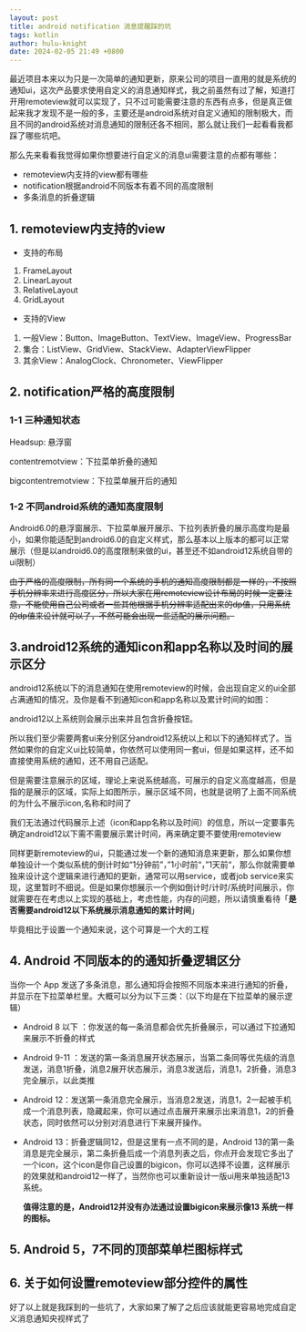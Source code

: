 ```yaml
---
layout: post
title: android notification 消息提醒踩的坑
tags: kotlin
author: hulu-knight
date: 2024-02-05 21:49 +0800
---
```



最近项目本来以为只是一次简单的通知更新，原来公司的项目一直用的就是系统的通知ui，这次产品要求使用自定义的消息通知样式，我之前虽然有过了解，知道打开用remoteview就可以实现了，只不过可能需要注意的东西有点多，但是真正做起来我才发现不是一般的多，主要还是android系统对自定义通知的限制极大，而且不同的android系统对消息通知的限制还各不相同，那么就让我们一起看看我都踩了哪些坑吧。

那么先来看看我觉得如果你想要进行自定义的消息ui需要注意的点都有哪些：
- remoteview内支持的view都有哪些
- notification根据android不同版本有着不同的高度限制
- 多条消息的折叠逻辑


## 1. remoteview内支持的view

- 支持的布局

1. FrameLayout
2. LinearLayout
3. RelativeLayout
4. GridLayout

- 支持的View

1. 一般View：Button、ImageButton、TextView、ImageView、ProgressBar
2. 集合：ListView、GridView、StackView、AdapterViewFlipper
3. 其余View：AnalogClock、Chronometer、ViewFlipper

## 2. notification严格的高度限制

### 1-1 三种通知状态

Headsup: 悬浮窗

contentremotview：下拉菜单折叠的通知

bigcontentremotview：下拉菜单展开后的通知

### 1-2 不同android系统的通知高度限制

Android6.0的悬浮窗展示、下拉菜单展开展示、下拉列表折叠的展示高度均是最小，如果你能适配到android6.0的自定义样式，那么基本以上版本的都可以正常展示（但是以android6.0的高度限制来做的ui，甚至还不如android12系统自带的ui限制）

~~由于严格的高度限制，所有同一个系统的手机的通知高度限制都是一样的，不按照手机分辨率来进行高度区分，所以大家在用remoteview设计布局的时候一定要注意，不能使用自己公司或者一些其他根据手机分辨率适配出来的dp值，只用系统的dp值来设计就可以了，不然可能会出现一些适配的展示问题。~~

## 3.android12系统的通知icon和app名称以及时间的展示区分

android12系统以下的消息通知在使用remoteview的时候，会出现自定义的ui全部占满通知的情况，及你是看不到通知icon和app名称以及累计时间的如图：



android12以上系统则会展示出来并且包含折叠按钮。



所以我们至少需要两套ui来分别区分android12系统以上和以下的通知样式了。当然如果你的自定义ui比较简单，你依然可以使用同一套ui，但是如果这样，还不如直接使用系统的通知，还不用自己适配。



但是需要注意展示的区域，理论上来说系统越高，可展示的自定义高度越高，但是指的是展示的区域，实际上如图所示，展示区域不同，也就是说明了上面不同系统的为什么不展示icon,名称和时间了

我们无法通过代码展示上述（icon和app名称以及时间）的信息，所以一定要事先确定android12以下需不需要展示累计时间，再来确定要不要使用remoteview

同样更新remoteview的ui，只能通过发一个新的通知消息来更新，那么如果你想单独设计一个类似系统的倒计时如“1分钟前”，”1小时前“，”1天前“，那么你就需要单独来设计这个逻辑来进行通知的更新，通常可以用service，或者job service来实现，这里暂时不细说。但是如果你想展示一个例如倒计时/计时/系统时间展示，你就需要在在考虑以上实现的基础上，考虑性能，内存的问题，所以请慎重看待「**是否需要android12以下系统展示消息通知的累计时间**」

毕竟相比于设置一个通知来说，这个可算是一个大的工程

## 4. Android 不同版本的的通知折叠逻辑区分

当你一个 App 发送了多条消息，那么通知将会按照不同版本来进行通知的折叠，并显示在下拉菜单栏里。大概可以分为以下三类：（以下均是在下拉菜单的展示逻辑）

- Android 8 以下 ：你发送的每一条消息都会优先折叠展示，可以通过下拉通知来展示不折叠的样式

- Android 9-11 ：发送的第一条消息展开状态展示，当第二条同等优先级的消息发送，消息1折叠，消息2展开状态展示，消息3发送后，消息1，2折叠，消息3完全展示，以此类推

- Android 12：发送第一条消息完全展示，当消息2发送，消息1，2一起被手机成一个消息列表，隐藏起来，你可以通过点击展开来展示出来消息1，2的折叠状态，同时依然可以分别对消息进行下来展开操作。

- Android 13：折叠逻辑同12，但是这里有一点不同的是，Android 13的第一条消息是完全展示，第二条折叠后成一个消息列表之后，你点开会发现它多出了一个icon，这个icon是你自己设置的bigicon，你可以选择不设置，这样展示的效果就和android12一样了，当然你也可以重新设计一版ui用来单独适配13系统。

  **值得注意的是，Android12并没有办法通过设置bigicon来展示像13 系统一样的图标。**

## 5. Android 5，7不同的顶部菜单栏图标样式



## 6. 关于如何设置remoteview部分控件的属性





好了以上就是我踩到的一些坑了，大家如果了解了之后应该就能更容易地完成自定义消息通知央视样式了
